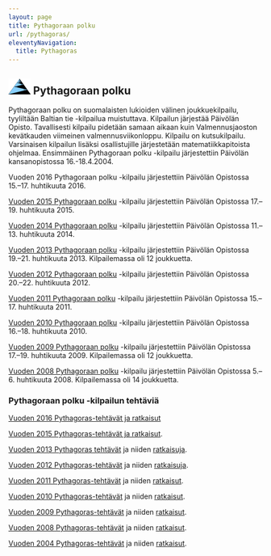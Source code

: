 ```yaml
---
layout: page
title: Pythagoraan polku
url: /pythagoras/
eleventyNavigation:
  title: Pythagoras
---
```

## ![Logo](pythagorasLogo.png) Pythagoraan polku

Pythagoraan polku on suomalaisten lukioiden välinen joukkuekilpailu,
tyyliltään Baltian tie -kilpailua muistuttava. Kilpailun järjestää
Päivölän Opisto. Tavallisesti kilpailu pidetään samaan aikaan kuin Valmennusjaoston kevätkauden viimeinen valmennusviikonloppu.  Kilpailu on kutsukilpailu. Varsinaisen kilpailun
lisäksi osallistujille järjestetään matematiikkapitoista ohjelmaa.
Ensimmäinen Pythagoraan polku -kilpailu järjestettiin Päivölän
kansanopistossa 16.-18.4.2004.

Vuoden 2016 Pythagoraan polku -kilpailu järjestettiin Päivölän Opistossa 15.–17. huhtikuuta 2016.

[Vuoden 2015 Pythagoraan polku](Pythagoras_kutsu_2015.pdf) -kilpailu järjestettiin Päivölän Opistossa 17.–19\. huhtikuuta 2015.

[Vuoden 2014 Pythagoraan polku](Pythagoras-kutsu-2014.pdf) -kilpailu järjestettiin Päivölän Opistossa 11.–13\. huhtikuuta 2014.

[Vuoden 2013 Pythagoraan polku](Pythagoras-kutsu-2013.pdf) -kilpailu järjestettiin Päivölän Opistossa 19.–21\. huhtikuuta 2013\. Kilpailemassa oli 12 joukkuetta.

[Vuoden 2012 Pythagoraan polku](Pythagoras-kutsu-2012.pdf) -kilpailu järjestettiin Päivölän Opistossa 20.–22\. huhtikuuta 2012.

[Vuoden 2011 Pythagoraan polku](Pythagoras-kutsu-2011.pdf) -kilpailu järjestettiin Päivölän Opistossa 15.–17\. huhtikuuta 2011.

[Vuoden 2010 Pythagoraan polku](Pythagoras-kutsu-2010.pdf) -kilpailu järjestettiin Päivölän Opistossa 16.–18\. huhtikuuta 2010.

[Vuoden 2009 Pythagoraan polku](pythagoras-kutsu-2009.pdf) -kilpailu järjestettiin Päivölän Opistossa 17.–19\. huhtikuuta 2009\. Kilpailemassa oli 12 joukkuetta.

[Vuoden 2008 Pythagoraan polku](Pythagoras-kutsu-2008.pdf) -kilpailu järjestettiin Päivölän Opistossa 5.–6\. huhtikuuta 2008\. Kilpailemassa oli 14 joukkuetta.

### Pythagoraan polku -kilpailun tehtäviä

[Vuoden 2016 Pythagoras-tehtävät ja ratkaisut](Pyth2016.pdf)

[Vuoden 2015 Pythagoras-tehtävät ja ratkaisut](Pyth_2015.pdf).

[Vuoden 2013 Pythagoras tehtävät](pp2013_teht.pdf) ja niiden [ratkaisuja](pp2013_ratk.pdf).

[Vuoden 2012 Pythagoras-tehtävät](pp2012_teht.pdf) ja niiden [ratkaisuja](pp2012_ratk.pdf).

[Vuoden 2011 Pythagoras-tehtävät](pp2011_teht.pdf) ja niiden [ratkaisut](pp2011_ratk.pdf).

[Vuoden 2010 Pythagoras-tehtävät](pp2010_teht.pdf) ja niiden [ratkaisut](pp2010_ratk.pdf).

[Vuoden 2009 Pythagoras-tehtävät](pp2009_teht.pdf) ja niiden [ratkaisut](pp2009_ratk.pdf).

[Vuoden 2008 Pythagoras-tehtävät](pp2008teht.pdf) ja niiden [ratkaisut](pp2008-ratkaisut.pdf).

[Vuoden 2004 Pythagoras-tehtävät](pythagoras-2004.pdf) ja niiden [ratkaisut](pythagoras-ratkaisut-2004.pdf).
